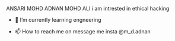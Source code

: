 ANSARI MOHD ADNAN MOHD ALI
i am intrested in ethical hacking
- 🌱 I’m currently learning engneering
  
- 📫 How to reach me on message me insta @m_d.adnan


<!---
Mohdadnan14/Mohdadnan14 is a ✨ special ✨ repository because its `README.md` (this file) appears on your GitHub profile.
You can click the Preview link to take a look at your changes.
--->
